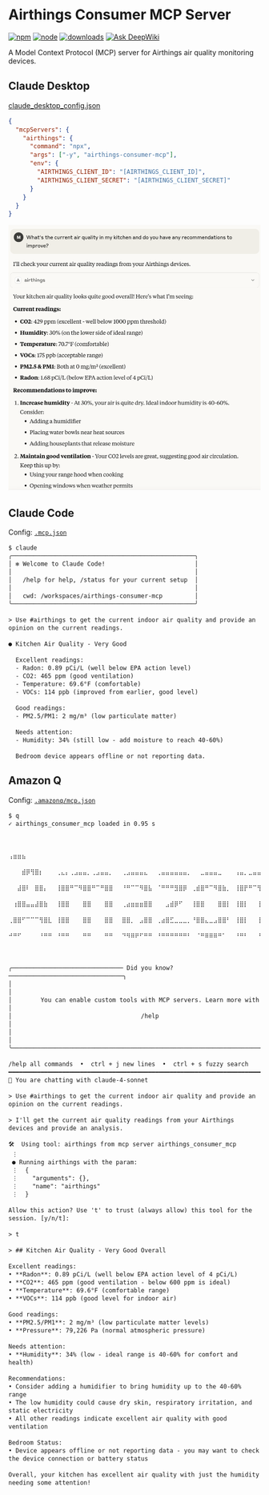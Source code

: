 # Airthings Consumer MCP Server

[![npm](https://badgen.net/npm/v/airthings-consumer-mcp)](https://www.npmjs.com/package/airthings-consumer-mcp)
[![node](https://badgen.net/npm/node/airthings-consumer-mcp)](https://www.npmjs.com/package/airthings-consumer-mcp)
[![downloads](https://badgen.net/npm/dt/airthings-consumer-mcp)](https://www.npmjs.com/package/airthings-consumer-mcp)
[![Ask DeepWiki](https://deepwiki.com/badge.svg)](https://deepwiki.com/michaelahern/airthings-consumer-mcp)

A Model Context Protocol (MCP) server for Airthings air quality monitoring devices.

## Claude Desktop

[claude_desktop_config.json](https://modelcontextprotocol.io/quickstart/user)

```json
{
  "mcpServers": {
    "airthings": {
      "command": "npx",
      "args": ["-y", "airthings-consumer-mcp"],
      "env": {
        "AIRTHINGS_CLIENT_ID": "[AIRTHINGS_CLIENT_ID]",
        "AIRTHINGS_CLIENT_SECRET": "[AIRTHINGS_CLIENT_SECRET]"
      }
    }
  }
}
```

![Screenshot of Claude Desktop showing a sample interaction with Airthings Consumer MCP Server](./claude.png)

## Claude Code

Config: [`.mcp.json`](.mcp.json)

```text
$ claude
╭───────────────────────────────────────────────────╮
│ ✻ Welcome to Claude Code!                         │
│                                                   │
│   /help for help, /status for your current setup  │
│                                                   │
│   cwd: /workspaces/airthings-consumer-mcp         │
╰───────────────────────────────────────────────────╯

> Use #airthings to get the current indoor air quality and provide an opinion on the current readings.

● Kitchen Air Quality - Very Good

  Excellent readings:
  - Radon: 0.89 pCi/L (well below EPA action level)
  - CO2: 465 ppm (good ventilation)
  - Temperature: 69.6°F (comfortable)
  - VOCs: 114 ppb (improved from earlier, good level)

  Good readings:
  - PM2.5/PM1: 2 mg/m³ (low particulate matter)

  Needs attention:
  - Humidity: 34% (still low - add moisture to reach 40-60%)

  Bedroom device appears offline or not reporting data.
```

## Amazon Q

Config: [`.amazonq/mcp.json`](.amazonq/mcp.json)

```text
$ q
✓ airthings_consumer_mcp loaded in 0.95 s


    ⢠⣶⣶⣦⠀⠀⠀⠀⠀⠀⠀⠀⠀⠀⠀⠀⠀⠀⠀⠀⠀⠀⠀⠀⠀⠀⠀⠀⠀⠀⠀⠀⠀⠀⠀⠀⠀⠀⠀⠀⠀⠀⠀⠀⠀⠀⠀⠀⠀⠀⠀⠀⠀⠀⠀⠀⠀⠀⠀⠀⠀⠀⠀⠀⢀⣤⣶⣿⣿⣿⣶⣦⡀⠀
 ⠀⠀⠀⣾⡿⢻⣿⡆⠀⠀⠀⢀⣄⡄⢀⣠⣤⣤⡀⢀⣠⣤⣤⡀⠀⠀⢀⣠⣤⣤⣤⣄⠀⠀⢀⣤⣤⣤⣤⣤⣤⡀⠀⠀⣀⣤⣤⣤⣀⠀⠀⠀⢠⣤⡀⣀⣤⣤⣄⡀⠀⠀⠀⠀⠀⠀⢠⣿⣿⠋⠀⠀⠀⠙⣿⣿⡆
 ⠀⠀⣼⣿⠇⠀⣿⣿⡄⠀⠀⢸⣿⣿⠛⠉⠻⣿⣿⠛⠉⠛⣿⣿⠀⠀⠘⠛⠉⠉⠻⣿⣧⠀⠈⠛⠛⠛⣻⣿⡿⠀⢀⣾⣿⠛⠉⠻⣿⣷⡀⠀⢸⣿⡟⠛⠉⢻⣿⣷⠀⠀⠀⠀⠀⠀⣼⣿⡏⠀⠀⠀⠀⠀⢸⣿⣿
 ⠀⢰⣿⣿⣤⣤⣼⣿⣷⠀⠀⢸⣿⣿⠀⠀⠀⣿⣿⠀⠀⠀⣿⣿⠀⠀⢀⣴⣶⣶⣶⣿⣿⠀⠀⠀⣠⣾⡿⠋⠀⠀⢸⣿⣿⠀⠀⠀⣿⣿⡇⠀⢸⣿⡇⠀⠀⢸⣿⣿⠀⠀⠀⠀⠀⠀⢹⣿⣇⠀⠀⠀⠀⠀⢸⣿⡿
 ⢀⣿⣿⠋⠉⠉⠉⢻⣿⣇⠀⢸⣿⣿⠀⠀⠀⣿⣿⠀⠀⠀⣿⣿⠀⠀⣿⣿⡀⠀⣠⣿⣿⠀⢀⣴⣿⣋⣀⣀⣀⡀⠘⣿⣿⣄⣀⣠⣿⣿⠃⠀⢸⣿⡇⠀⠀⢸⣿⣿⠀⠀⠀⠀⠀⠀⠈⢿⣿⣦⣀⣀⣀⣴⣿⡿⠃
 ⠚⠛⠋⠀⠀⠀⠀⠘⠛⠛⠀⠘⠛⠛⠀⠀⠀⠛⠛⠀⠀⠀⠛⠛⠀⠀⠙⠻⠿⠟⠋⠛⠛⠀⠘⠛⠛⠛⠛⠛⠛⠃⠀⠈⠛⠿⠿⠿⠛⠁⠀⠀⠘⠛⠃⠀⠀⠘⠛⠛⠀⠀⠀⠀⠀⠀⠀⠀⠙⠛⠿⢿⣿⣿⣋⠀⠀
 ⠀⠀⠀⠀⠀⠀⠀⠀⠀⠀⠀⠀⠀⠀⠀⠀⠀⠀⠀⠀⠀⠀⠀⠀⠀⠀⠀⠀⠀⠀⠀⠀⠀⠀⠀⠀⠀⠀⠀⠀⠀⠀⠀⠀⠀⠀⠀⠀⠀⠀⠀⠀⠀⠀⠀⠀⠀⠀⠀⠀⠀⠀⠀⠀⠀⠀⠀⠀⠀⠀⠀⠀⠈⠛⠿⢿⡧

╭─────────────────────────────── Did you know? ────────────────────────────────╮
│                                                                              │
│        You can enable custom tools with MCP servers. Learn more with         │
│                                    /help                                     │
│                                                                              │
╰──────────────────────────────────────────────────────────────────────────────╯

/help all commands  •  ctrl + j new lines  •  ctrl + s fuzzy search
━━━━━━━━━━━━━━━━━━━━━━━━━━━━━━━━━━━━━━━━━━━━━━━━━━━━━━━━━━━━━━━━━━━━━━━━━━━━━━━━
🤖 You are chatting with claude-4-sonnet

> Use #airthings to get the current indoor air quality and provide an opinion on the current readings.

> I'll get the current air quality readings from your Airthings devices and provide an analysis.

🛠️  Using tool: airthings from mcp server airthings_consumer_mcp
 ⋮ 
 ● Running airthings with the param:
 ⋮  {
 ⋮    "arguments": {},
 ⋮    "name": "airthings"
 ⋮  }

Allow this action? Use 't' to trust (always allow) this tool for the session. [y/n/t]:

> t

> ## Kitchen Air Quality - Very Good Overall

Excellent readings:
• **Radon**: 0.89 pCi/L (well below EPA action level of 4 pCi/L)
• **CO2**: 465 ppm (good ventilation - below 600 ppm is ideal)
• **Temperature**: 69.6°F (comfortable range)
• **VOCs**: 114 ppb (good level for indoor air)

Good readings:
• **PM2.5/PM1**: 2 mg/m³ (low particulate matter levels)
• **Pressure**: 79,226 Pa (normal atmospheric pressure)

Needs attention:
• **Humidity**: 34% (low - ideal range is 40-60% for comfort and health)

Recommendations:
• Consider adding a humidifier to bring humidity up to the 40-60% range
• The low humidity could cause dry skin, respiratory irritation, and static electricity
• All other readings indicate excellent air quality with good ventilation

Bedroom Status:
• Device appears offline or not reporting data - you may want to check the device connection or battery status

Overall, your kitchen has excellent air quality with just the humidity needing some attention!
```

